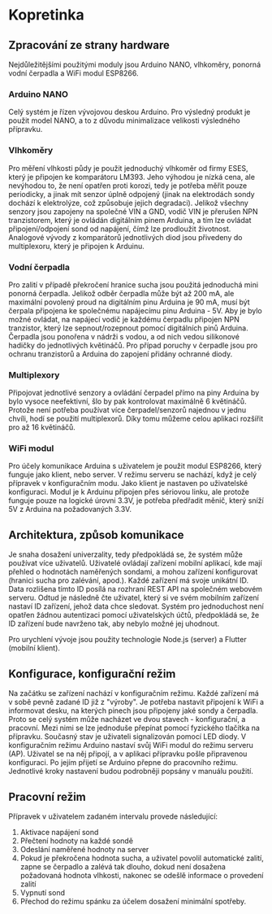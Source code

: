 # Kopretinka

## Zpracování ze strany hardware

Nejdůležitějšími použitými moduly jsou Arduino NANO, vlhkoměry, ponorná vodní čerpadla a WiFi modul ESP8266.

### Arduino NANO

Celý systém je řízen vývojovou deskou Arduino. Pro výsledný produkt je použit model NANO, a to z důvodu minimalizace velikosti výsledného přípravku.

### Vlhkoměry

Pro měření vlhkosti půdy je použit jednoduchý vlhkoměr od firmy ESES, který je připojen ke komparátoru LM393. Jeho výhodou je nízká cena, ale nevýhodou to, že není opatřen proti korozi, tedy je potřeba měřit pouze periodicky, a jinak mít senzor úplně odpojený (jinak na elektrodách sondy dochází k elektrolýze, což způsobuje jejich degradaci). Jelikož všechny senzory jsou zapojeny na společné VIN a GND, vodič VIN je přerušen NPN tranzistorem, který je ovládán digitálním pinem Arduina, a tím lze ovládat připojení/odpojení sond od napájení, čímž lze prodloužit životnost. Analogové vývody z komparátorů jednotlivých diod jsou přivedeny do multiplexoru, který je připojen k Arduinu.

### Vodní čerpadla

Pro zalití v případě překročení hranice sucha jsou použitá jednoduchá mini ponorná čerpadla. Jelikož odběr čerpadla může být až 200 mA, ale maximální povolený proud na digitálním pinu Arduina je 90 mA, musí být čerpala připojena ke společnému napájecímu pinu Arduina - 5V. Aby je bylo možné ovládat, na napájecí vodič je každému čerpadlu připojen NPN tranzistor, který lze sepnout/rozepnout pomocí digitálních pinů Arduina. Čerpadla jsou ponořena v nádrži s vodou, a od nich vedou silikonové hadičky do jednotlivých květináčů. Pro případ poruchy v čerpadle jsou pro ochranu tranzistorů a Arduina do zapojení přidány ochranné diody.

### Multiplexory

Připojovat jednotlivé senzory a ovládání čerpadel přímo na piny Arduina by bylo vysoce neefektivní, šlo by pak kontrolovat maximálně 6 květináčů. Protože není potřeba používat více čerpadel/senzorů najednou v jednu chvíli, hodí se použití multiplexorů. Díky tomu můžeme celou aplikaci rozšířit pro až 16 květináčů.

### WiFi modul

Pro účely komunikace Arduina s uživatelem je použit modul ESP8266, který funguje jako klient, nebo server. V režimu serveru se nachází, když je celý přípravek v konfiguračním modu. Jako klient je nastaven po uživatelské konfiguraci. Modul je k Arduinu připojen přes sériovou linku, ale protože funguje pouze na logické úrovni 3.3V, je potřeba předřadit měnič, který sníží 5V z Arduina na požadovaných 3.3V.

## Architektura, způsob komunikace

Je snaha dosažení univerzality, tedy předpokládá se, že systém může používat více uživatelů. Uživatelé ovládají zařízení mobilní aplikací, kde mají přehled o hodnotách naměřených sondami, a mohou zařízení konfigurovat (hranici sucha pro zalévání,  apod.). Každé zařízení má svoje unikátní ID. Data rozlišena tímto ID posílá na rozhraní REST API na společném webovém serveru. Odtud je následně čte uživatel, který si ve svém mobilním zařízení nastaví ID zařízení, jehož data chce sledovat. Systém pro jednoduchost není opatřen žádnou autentizaci pomocí uživatelských účtů, předpokládá se, že ID zařízení bude navrženo tak, aby nebylo možné jej uhodnout.

Pro urychlení vývoje jsou použity technologie Node.js (server) a Flutter (mobilní klient).

## Konfigurace, konfigurační režim

Na začátku se zařízení nachází v konfiguračním režimu. Každé zařízení má v sobě pevně zadané ID již z "výroby". Je potřeba nastavit připojení k WiFi a informovat desku, na kterých pinech jsou připojeny jaké sondy a čerpadla. Proto se celý systém může nacházet ve dvou stavech - konfigurační, a pracovní. Mezi nimi se lze jednoduše přepínat pomocí fyzického tlačítka na přípravku. Současný stav je uživateli signalizován pomocí LED diody. V konfiguračním režimu Arduino nastaví svůj WiFi modul do režimu serveru (AP). Uživatel se na něj připojí, a v aplikaci přípravku pošle připravenou konfiguraci. Po jejím přijetí se Arduino přepne do pracovního režimu. Jednotlivé kroky nastavení budou podrobněji popsány v manuálu použití.

## Pracovní režim

Přípravek v uživatelem zadaném intervalu provede následující:

1. Aktivace napájení sond
2. Přečtení hodnoty na každé sondě
3. Odeslání naměřené hodnoty na server
4. Pokud je překročena hodnota sucha, a uživatel povolil automatické zalití, zapne se čerpadlo a zalévá tak dlouho, dokud není dosažena požadovaná hodnota vlhkosti, nakonec se odešlě informace o provedení zalití
5. Vypnutí sond
6. Přechod do režimu spánku za účelem dosažení minimální spotřeby.
